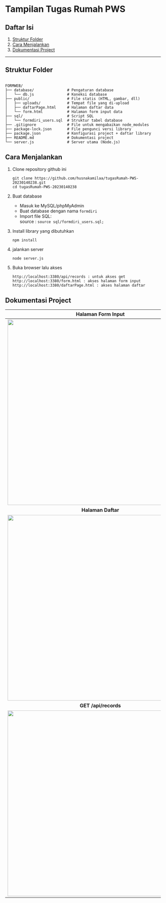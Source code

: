 # Tampilan Tugas Rumah PWS

## Daftar Isi
1. [Struktur Folder](#struktur-folder)
2. [Cara Menjalankan](#cara-menjalankan)
3. [ Dokumentasi Project ](#dokumentasi-project)

---

## Struktur Folder

```

FORMWEB/
├── database/               # Pengaturan database
│   └── db.js               # Koneksi database
├── public/                 # File statis (HTML, gambar, dll)
│   ├── uploads/            # Tempat file yang di-upload
│   ├── daftarPage.html     # Halaman daftar data
│   └── form.html           # Halaman form input data
├── sql/                    # Script SQL
│   └── formdiri_users.sql  # Struktur tabel database
├── .gitignore              # File untuk mengabaikan node_modules
├── package-lock.json       # File pengunci versi library
├── package.json            # Konfigurasi project + daftar library
├── README.md               # Dokumentasi project
└── server.js               # Server utama (Node.js)

```

## Cara Menjalankan

1. Clone repository github ini

   ```
   git clone https://github.com/husnakamilaa/tugasRumah-PWS-20230140238.git
   cd tugasRumah-PWS-20230140238
   ```
   
2. Buat database 

   - Masuk ke MySQL/phpMyAdmin <br>
   - Buat database dengan nama ```formdiri``` <br>
   - Import file SQL: <br>
   source : ```source sql/formdiri_users.sql;```
   
4. Install library yang dibutuhkan
   
   ```
   npm install
   ```
   
5. jalankan server
   
   ```
   node server.js
   ```
   
6. Buka browser lalu akses
   
   ```
   http://localhost:3380/api/records : untuk akses get 
   http://localhost:3380/form.html : akses halaman form input 
   http://localhost:3380/daftarPage.html : akses halaman daftar
   ```

## Dokumentasi Project

| **Halaman Form Input** |
|:----------------------:|
| <img src="https://github.com/user-attachments/assets/3a958784-f5dd-4f37-b6b4-5bc5ef9fcd5a" width="600" /> |
| **Halaman Daftar** |
| <img src="https://github.com/user-attachments/assets/e1876c6a-fe17-4a8e-9e66-1953efe0bb71" width="600" /> |
| **GET /api/records** |
| <img src="https://github.com/user-attachments/assets/b7689c52-3eae-4380-9050-3848a6b930d5" width="600" /> |


